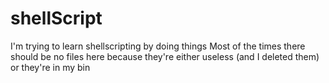 # shellScript
I'm trying to learn shellscripting by doing things
Most of the times there should be no files here
because they're either useless (and I deleted them) or they're in my bin

